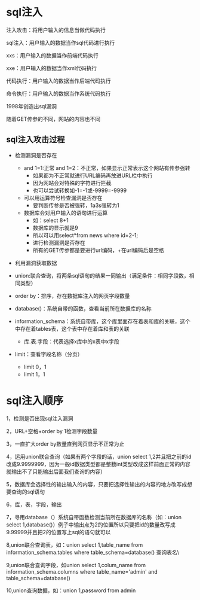  # sql注入

注入攻击：将用户输入的信息当做代码执行

sql注入：用户输入的数据当作sql代码进行执行

xxs：用户输入的数据当作前端代码执行

xxe：用户输入的数据当作xml代码执行

代码执行：用户输入的数据当作后端代码执行 

命令执行：用户输入的数据当作系统代码执行

 1998年创造出sql漏洞

随着GET传参的不同，网站的内容也不同 

## sql注入攻击过程

* 检测漏洞是否存在
  * and 1=1:正常   and 1=2：不正常，如果显示正常表示这个网站有传参强转
    * 如果都为不正常就进行URL编码再放进URL栏中执行
    * 因为网站会对特殊的字符进行拦截
    * 也可以尝试转换如-1=-1或-9999=-9999
  * 可以用运算符号检查漏洞是否存在
    * 要判断传参是否被强转，1a3s强转为1
  * 数据库会对用户输入的语句进行运算
    * 如：select 8+1
    * 数据库的显示就是9
    * 所以可以用select*from news where id=2-1;
    * 进行检测漏洞是否存在
    * 所有的GET传参都是要进行url编码，+在url编码后是空格
* 利用漏洞获取数据





* union:联合查询，将两条sql语句的结果一同输出（满足条件：相同字段数，相同类型）
* order by：排序，存在数据库注入的网页字段数量
* database()：系统自带的函数，查看当前所在数据库的名称 
* information_schema：系统自带库，这个库里面存在着表和库的关联，这个中存在着tables表，这个表中存在着库和表的关联 
  * 库.表.字段：代表选择x库中的x表中x字段
* limit：查看字段名称（分页）
  * limit 0，1
  * limit 1，1





# sql注入顺序

1，检测是否出现sql注入漏洞

2，URL+空格+order by  1检测字段数量

3，一直扩大order by数量直到网页显示不正常为止

4，运用union联合查询（如果有两个字段的话，union select 1,2并且把之前的id改成9.9999999，因为一般id数据类型都是整数int类型改成这样前面正常的内容就输出不了只能输出后面我们查询的内容）

5，数据库会选择性的输出输入的内容，只要把选择性输出的内容的地方改写成想要查询的sql语句 

6，库，表，字段，输出

7，寻用database（）系统自带函数检测当前所在数据库的名称（如：union select 1,database()）例子中输出点为2的位置所以只要把id的数量改写成9.99999并且把2的位置写上sql的语句就可以

8,union联合查询表，如：union select 1,table_name from information_schema.tables where table_schema=database()  查询表名\

9,union联合查询字段，如union select 1,colum_name from information_schema.columns where table_name='admin' and table_schema=database()

10,union查询数据，如：union 1,password from admin